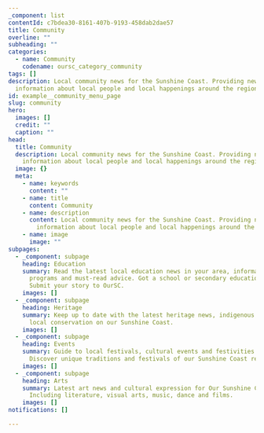 ```yaml
---
_component: list
contentId: c7bdea30-8161-407b-9193-458dab2dae57
title: Community
overline: ""
subheading: ""
categories:
  - name: Community
    codename: oursc_category_community
tags: []
description: Local community news for the Sunshine Coast. Providing news and
  information about local people and local happenings around the region.
id: example__community_menu_page
slug: community
hero:
  images: []
  credit: ""
  caption: ""
head:
  title: Community
  description: Local community news for the Sunshine Coast. Providing news and
    information about local people and local happenings around the region.
  image: {}
  meta:
    - name: keywords
      content: ""
    - name: title
      content: Community
    - name: description
      content: Local community news for the Sunshine Coast. Providing news and
        information about local people and local happenings around the region.
    - name: image
      image: ""
subpages:
  - _component: subpage
    heading: Education
    summary: Read the latest local education news in your area, informative school
      programs and must-read advice. Got a school or secondary education story?
      Submit your story to OurSC.
    images: []
  - _component: subpage
    heading: Heritage
    summary: Keep up to date with the latest heritage news, indigenous culture and
      local conservation on our Sunshine Coast.
    images: []
  - _component: subpage
    heading: Events
    summary: Guide to local festivals, cultural events and festivities news.
      Discover unique traditions and festivals of our Sunshine Coast region.
    images: []
  - _component: subpage
    heading: Arts
    summary: Latest art news and cultural expression for Our Sunshine Coast.
      Including literature, visual arts, music, dance and films.
    images: []
notifications: []

---
```


